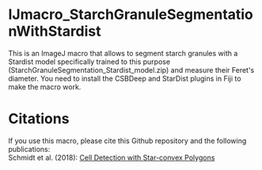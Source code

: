 # IJmacro_StarchGranuleSegmentationWithStardist

This is an ImageJ macro that allows to segment starch granules with a Stardist model specifically trained to this purpose (StarchGranuleSegmentation_Stardist_model.zip) and measure their Feret's diameter. You need to install the CSBDeep and StarDist plugins in Fiji to make the macro work.

# Citations
If you use this macro, please cite this Github repository and the following publications: <br> 
Schmidt et al. (2018): [Cell Detection with Star-convex Polygons](https://arxiv.org/pdf/1806.03535) <br>
